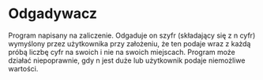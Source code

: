 # Odgadywacz

Program napisany na zaliczenie. Odgaduje on szyfr (składający się z n cyfr) wymyślony przez użytkownika przy założeniu, że ten podaje wraz z każdą próbą liczbę cyfr na swoich i nie na swoich miejscach. Program może działać niepoprawnie, gdy n jest duże lub użytkownik podaje niemożliwe wartości.



